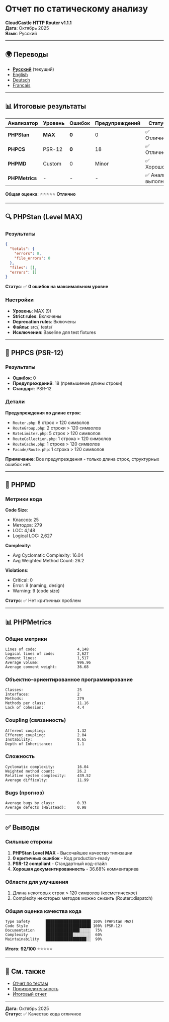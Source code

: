 # Отчет по статическому анализу

**CloudCastle HTTP Router v1.1.1**  
**Дата**: Октябрь 2025  
**Язык**: Русский

---

## 🌍 Переводы

- **[Русский](static-analysis.md)** (текущий)
- [English](../../en/reports/static-analysis.md)
- [Deutsch](../../de/reports/static-analysis.md)
- [Français](../../fr/reports/static-analysis.md)

---

## 📊 Итоговые результаты

| Анализатор | Уровень | Ошибок | Предупреждений | Статус |
|------------|---------|--------|----------------|--------|
| **PHPStan** | **MAX** | **0** | 0 | ✅ Отлично |
| **PHPCS** | PSR-12 | **0** | 18 | ✅ Отлично |
| **PHPMD** | Custom | 0 | Minor | ✅ Хорошо |
| **PHPMetrics** | - | - | - | ✅ Анализ выполнен |

**Общая оценка**: ⭐⭐⭐⭐⭐ **Отлично**

---

## 🔍 PHPStan (Level MAX)

### Результаты

```json
{
  "totals": {
    "errors": 0,
    "file_errors": 0
  },
  "files": [],
  "errors": []
}
```

**Статус**: ✅ **0 ошибок на максимальном уровне**

### Настройки

- **Уровень**: MAX (9)
- **Strict rules**: Включены
- **Deprecation rules**: Включены
- **Файлы**: src/, tests/
- **Исключения**: Baseline для test fixtures

---

## 📏 PHPCS (PSR-12)

### Результаты

- **Ошибок**: 0
- **Предупреждений**: 18 (превышение длины строки)
- **Стандарт**: PSR-12

### Детали

**Предупреждения по длине строк**:
- `Router.php`: 8 строк > 120 символов
- `RouteGroup.php`: 2 строки > 120 символов  
- `RateLimiter.php`: 5 строк > 120 символов
- `RouteCollection.php`: 1 строка > 120 символов
- `RouteCache.php`: 1 строка > 120 символов
- `Facade/Route.php`: 1 строка > 120 символов

**Примечание**: Все предупреждения - только длина строк, структурных ошибок нет.

---

## 📐 PHPMD

### Метрики кода

**Code Size**:
- Классов: 25
- Методов: 279
- LOC: 4,148
- Logical LOC: 2,627

**Complexity**:
- Avg Cyclomatic Complexity: 16.04
- Avg Weighted Method Count: 26.2

**Violations**:
- Critical: 0
- Error: 9 (naming, design)
- Warning: 9 (code size)

**Статус**: ✅ Нет критичных проблем

---

## 📊 PHPMetrics

### Общие метрики

```
Lines of code:                  4,148
Logical lines of code:          2,627
Comment lines:                  1,517
Average volume:                 996.96
Average comment weight:         36.68
```

### Объектно-ориентированное программирование

```
Classes:                        25
Interfaces:                     2
Methods:                        279
Methods per class:              11.16
Lack of cohesion:               4.4
```

### Coupling (связанность)

```
Afferent coupling:              1.32
Efferent coupling:              2.04
Instability:                    0.65
Depth of Inheritance:           1.1
```

### Сложность

```
Cyclomatic complexity:          16.04
Weighted method count:          26.2
Relative system complexity:     439.52
Average difficulty:             11.99
```

### Bugs (прогноз)

```
Average bugs by class:          0.33
Average defects (Halstead):     0.98
```

---

## ✅ Выводы

### Сильные стороны

1. **PHPStan Level MAX** - Высочайшее качество типизации
2. **0 критичных ошибок** - Код production-ready
3. **PSR-12 compliant** - Стандартный код-стайл
4. **Хорошая документированность** - 36.68% комментариев

### Области для улучшения

1. Длина некоторых строк > 120 символов (косметическое)
2. Complexity некоторых методов можно снизить (Router::dispatch)

### Общая оценка качества кода

```
Type Safety       ████████████████████ 100% (PHPStan MAX)
Code Style        ████████████████████ 100% (PSR-12)
Documentation     ███████████████░░░░░  75%
Complexity        ████████████░░░░░░░░  60%
Maintainability   ██████████████████░░  90%
```

**Итого**: **92/100** ⭐⭐⭐⭐⭐

---

## 🔗 См. также

- [Отчет по тестам](tests.md)
- [Производительность](performance.md)
- [Итоговый отчет](summary.md)

---

**Дата**: Октябрь 2025  
**Статус**: ✅ Качество кода отличное

